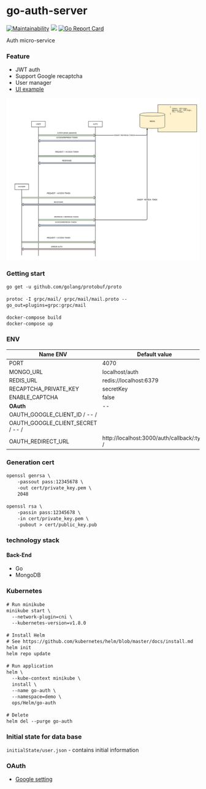 # go-auth-server

[![Maintainability](https://api.codeclimate.com/v1/badges/32dbb31cde6ea8f52cf0/maintainability)](https://codeclimate.com/github/batazor/go-auth/maintainability)
[![](https://images.microbadger.com/badges/image/batazor/go-auth.svg)](https://microbadger.com/images/batazor/go-auth "Get your own image badge on microbadger.com")
[![Go Report Card](https://goreportcard.com/badge/github.com/micro-company/go-auth)](https://goreportcard.com/report/github.com/micro-company/go-auth)

Auth micro-service


### Feature

+ JWT auth
+ Support Google recaptcha
+ User manager
+ [UI example](https://micro-company.github.io/react-app/)


![Schema auth-service](docs/schema.png)

### Getting start

```
go get -u github.com/golang/protobuf/proto

protoc -I grpc/mail/ grpc/mail/mail.proto --go_out=plugins=grpc:grpc/mail

docker-compose build
docker-compose up
```

### ENV

| Name ENV                    | Default value                              |
|-----------------------------|--------------------------------------------|
| PORT                        | 4070                                       |
| MONGO_URL                   | localhost/auth                             |
| REDIS_URL                   | redis://localhost:6379                     |
| RECAPTCHA_PRIVATE_KEY       | secretKey                                  |
| ENABLE_CAPTCHA              | false                                      |
| **OAuth**                   | --                                         |
| OAUTH_GOOGLE_CLIENT_ID      / --                                         /
| OAUTH_GOOGLE_CLIENT_SECRET  / --                                         /
| OAUTH_REDIRECT_URL          | http://localhost:3000/auth/callback/:type  /

### Generation cert

```
openssl genrsa \
    -passout pass:12345678 \
    -out cert/private_key.pem \
    2048
    
openssl rsa \
    -passin pass:12345678 \
    -in cert/private_key.pem \
    -pubout > cert/public_key.pub
```

### technology stack

#### Back-End

* Go
* MongoDB

### Kubernetes

```
# Run minikube
minikube start \
  --network-plugin=cni \
  --kubernetes-version=v1.8.0
  
# Install Helm
# See https://github.com/kubernetes/helm/blob/master/docs/install.md
helm init
helm repo update

# Run application
helm \
  --kube-context minikube \
  install \
  --name go-auth \
  --namespace=demo \
  ops/Helm/go-auth
  
# Delete
helm del --purge go-auth
```

### Initial state for data base

`initialState/user.json` - contains initial information 

### OAuth

+ [Google setting](https://developers.google.com/identity/protocols/OAuth2)